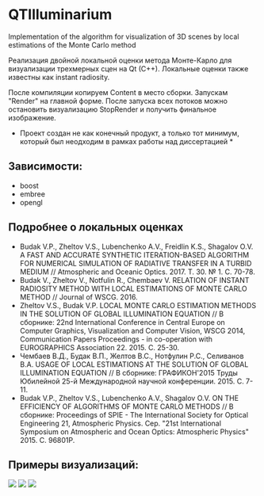 # QTIlluminarium

Implementation of the algorithm for visualization of 3D scenes by local estimations of the Monte Carlo method 

Реализация двойной локальной оценки метода Монте-Карло для визуализации трехмерных сцен на Qt (C++). Локальные оценки также известны как instant radiosity.

После компиляции копируем Content в место сборки. Запускам "Render" на главной форме. После запуска всех потоков можно остановить визуализацию StopRender и получить финальное изображение.

* Проект создан не как конечный продукт, а только тот минимум, который был неодходим в рамках работы над диссертацией *


## Зависимости:
- boost
- embree
- opengl


## Подробнее о локальных оценках

- Budak V.P., Zheltov V.S., Lubenchenko A.V., Freidlin K.S., Shagalov O.V. A FAST AND ACCURATE SYNTHETIC ITERATION-BASED ALGORITHM FOR NUMERICAL SIMULATION OF RADIATIVE TRANSFER IN A TURBID MEDIUM // Atmospheric and Oceanic Optics. 2017. Т. 30. № 1. С. 70-78. 
- Budak V., Zheltov V., Notfulin R., Chembaev V. RELATION OF INSTANT RADIOSITY METHOD WITH LOCAL ESTIMATIONS OF MONTE CARLO METHOD // Journal of WSCG. 2016. 
- Zheltov V.S., Budak V.P. LOCAL MONTE CARLO ESTIMATION METHODS IN THE SOLUTION OF GLOBAL ILLUMINATION EQUATION // В сборнике: 22nd International Conference in Central Europe on Computer Graphics, Visualization and Computer Vision, WSCG 2014, Communication Papers Proceedings - in co-operation with EUROGRAPHICS Association 22. 2015. С. 25-30. 
- Чембаев В.Д., Будак В.П., Желтов В.С., Нотфулин Р.С., Селиванов В.А. USAGE OF LOCAL ESTIMATIONS AT THE SOLUTION OF GLOBAL ILLUMINATION EQUATION // В сборнике: ГРАФИКОН'2015 Труды Юбилейной 25-й Международной научной конференции. 2015. С. 7-11. 
- Budak V.P., Zheltov V.S., Lubenchenko A.V., Shagalov O.V. ON THE EFFICIENCY OF ALGORITHMS OF MONTE CARLO METHODS // В сборнике: Proceedings of SPIE - The International Society for Optical Engineering 21, Atmospheric Physics. Сер. "21st International Symposium on Atmospheric and Ocean Optics: Atmospheric Physics" 2015. С. 96801P. 

## Примеры визуализаций:
![][img01]
![][img02]
![][img03]

[img01]: https://github.com/Zheltov/QTIlluminarium/blob/master/Images/01_main_window.png
[img02]: https://github.com/Zheltov/QTIlluminarium/blob/master/Images/02_cornel_box.png
[img03]: https://github.com/Zheltov/QTIlluminarium/blob/master/Images/03_sponza.png